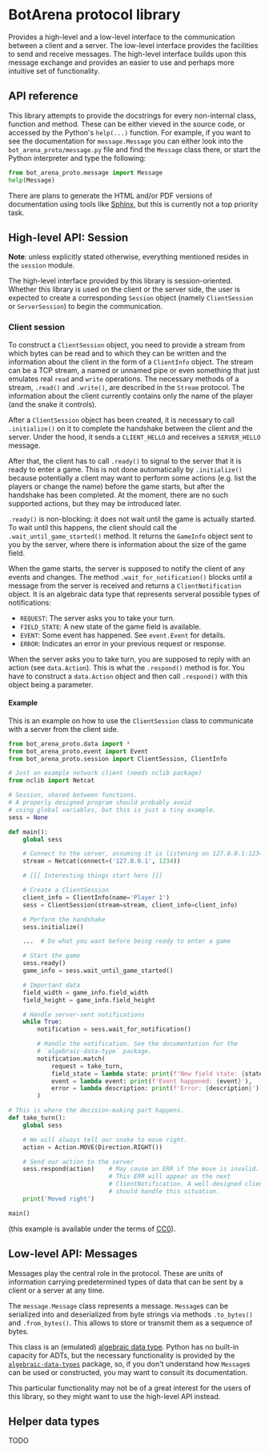 # BotArena protocol library

Provides a high-level and a low-level interface to the communication between a client and a server.
The low-level interface provides the facilities to send and receive messages. The high-level interface
builds upon this message exchange and provides an easier to use and perhaps more intuitive
set of functionality.

## API reference
This library attempts to provide the docstrings for every non-internal class, function and method.
These can be either vieved in the source code, or accessed by the Python's `help(...)`
function. For example, if you want to see the documentation for `message.Message`
you can either look into the `bot_arena_proto/message.py` file and find the `Message`
class there, or start the Python interpreter and type the following:

```python
from bot_arena_proto.message import Message
help(Message)
```

There are plans to generate the HTML and/or PDF versions of documentation using
tools like [Sphinx](https://sphinx-doc.org), but this is currently not a top priority
task.

## High-level API: Session
**Note**: unless explicitly stated otherwise, everything mentioned
resides in the `session` module.

The high-level interface provided by this library is session-oriented.
Whether this library is used on the client or the server side, the user
is expected to create a corresponding `Session` object (namely `ClientSession`
or `ServerSession`) to begin the communication.

### Client session
To construct a `ClientSession` object, you need to provide a stream from which
bytes can be read and to which they can be written and the information about
the client in the form of a `ClientInfo` object. The stream can be a TCP stream,
a named or unnamed pipe or even something that just emulates real `read` and `write`
operations. The necessary methods of a stream, `.read()` and `.write()`, are described
in the `Stream` protocol. The information about the client currently contains
only the name of the player (and the snake it controls).

After a `ClientSession` object has been created, it is necessary to call
`.initialize()` on it to complete the handshake between the client
and the server. Under the hood, it sends a `CLIENT_HELLO` and receives
a `SERVER_HELLO` message.

After that, the client has to call `.ready()` to signal to the server that
it is ready to enter a game. This is not done automatically by `.initialize()`
because potentially a client may want to perform some actions (e.g. list the players
or change the name) before the game starts, but after the handshake has been completed.
At the moment, there are no such supported actions, but they may be introduced later.

`.ready()` is non-blocking: it does not wait until the game is actually started.
To wait until this happens, the client should call the `.wait_until_game_started()`
method. It returns the `GameInfo` object sent to you by the server, where
there is information about the size of the game field.

When the game starts, the server is supposed to notify the client of any events and changes.
The method `.wait_for_notification()` blocks until a message from the server is received
and returns a `ClientNotification` object. It is an algebraic data type that represents
serveral possible types of notifications:

- `REQUEST`: The server asks you to take your turn.
- `FIELD_STATE`: A new state of the game field is available.
- `EVENT`: Some event has happened. See `event.Event` for details.
- `ERROR`: Indicates an error in your previous request or response.

When the server asks you to take turn, you are supposed to reply with an action (see `data.Action`).
This is what the `.respond()` method is for. You have to construct a `data.Action` object
and then call `.respond()` with this object being a parameter.

#### Example

This is an example on how to use the `ClientSession` class to communicate with a server
from the client side.

```python
from bot_arena_proto.data import *
from bot_arena_proto.event import Event
from bot_arena_proto.session import ClientSession, ClientInfo

# Just an example network client (needs nclib package)
from nclib import Netcat

# Session, shared between functions.
# A properly designed program should probably avoid
# using global variables, but this is just a tiny example.
sess = None

def main():
    global sess

    # Connect to the server, assuming it is listening on 127.0.0.1:1234.
    stream = Netcat(connect=('127.0.0.1', 1234))

    # [[[ Interesting things start here ]]]

    # Create a ClientSession
    client_info = ClientInfo(name='Player 1')
    sess = ClientSession(stream=stream, client_info=client_info)

    # Perform the handshake
    sess.initialize()

    ...  # Do what you want before being ready to enter a game

    # Start the game
    sess.ready()
    game_info = sess.wait_until_game_started()

    # Important data
    field_width = game_info.field_width
    field_height = game_info.field_height

    # Handle server-sent notifications
    while True:
        notification = sess.wait_for_notification()

        # Handle the notification. See the documentation for the
        # `algebraic-data-type` package.
        notification.match(
            request = take_turn,
            field_state = lambda state: print(f'New field state: {state}'),
            event = lambda event: print(f'Event happened: {event}'),
            error = lambda description: print(f'Error: {description}')
        )

# This is where the decision-making part happens.
def take_turn():
    global sess

    # We will always tell our snake to move right.
    action = Action.MOVE(Direction.RIGHT())

    # Send our action to the server
    sess.respond(action)    # May cause an ERR if the move is invalid.
                            # This ERR will appear as the next
                            # ClientNotification. A well-designed client
                            # should handle this situation.
    print('Moved right')

main()
```

(this example is available under the terms of [CC0](https://creativecommons.org/publicdomain/zero/1.0)).

## Low-level API: Messages
Messages play the central role in the protocol. These are units of information
carrying predetermined types of data that can be sent by a client or a server
at any time.

The `message.Message` class represents a message. `Message`s can be serialized
into and deserialized from byte strings via methods `.to_bytes()` and `.from_bytes()`.
This allows to store or transmit them as a sequence of bytes.

This class is an (emulated) [algebraic data type](https://en.wikipedia.org/wiki/Algebraic_data_type).
Python has no built-in capacity for ADTs, but the necessary functionality is provided
by the [`algebraic-data-types`](https://pypi.org/project/algebraic-data-types) package,
so, if you don't understand how `Message`s can be used or constructed,
you may want to consult its documentation.

This particular functionality may not be of a great interest for the users of this
library, so they might want to use the high-level API instead.

## Helper data types
TODO

